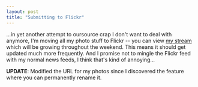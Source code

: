 ```yaml
---
layout: post
title: "Submitting to Flickr"
---
```




...in yet another attempt to oursource crap I don't want to deal with anymore, I'm moving all my photo stuff to Flickr -- you can view <a href="http://www.flickr.com/photos/cwinters/">my stream</a> which will be growing throughout the weekend. This means it should get updated much more frequently. And I promise not to mingle the Flickr feed with my normal news feeds, I think that's kind of annoying...

<p><b>UPDATE</b>: Modified the URL for my photos since I discovered the feature where you can permanently rename it.</p>


